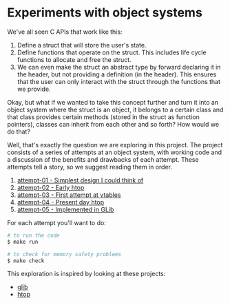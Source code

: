 # Experiments with object systems

We've all seen C APIs that work like this:

1. Define a struct that will store the user's state.
2. Define functions that operate on the struct. This includes life cycle functions to allocate and free the struct.
3. We can even make the struct an abstract type by forward declaring it in the header, but not providing a definition (in the header). This ensures that the user can only interact with the struct through the functions that we provide.

Okay, but what if we wanted to take this concept further and turn it into an object system where the struct is an object, it belongs to a certain class and that class provides certain methods (stored in the struct as function pointers), classes can inherit from each other and so forth? How would we do that?

Well, that's exactly the question we are exploring in this project. The project consists of a series of attempts at an object system, with working code and a discussion of the benefits and drawbacks of each attempt. These attempts tell a story, so we suggest reading them in order.

1. [attempt-01 - Simplest design I could think of](attempt-01)
2. [attempt-02 - Early htop](attempt-02)
3. [attempt-03 - First attempt at vtables](attempt-03)
4. [attempt-04 - Present day htop](attempt-04)
4. [attempt-05 - Implemented in GLib](attempt-05)

For each attempt you'll want to do:

```bash
# to run the code
$ make run

# to check for memory safety problems
$ make check
```

This exploration is inspired by looking at these projects:

* [glib](https://gitlab.gnome.org/GNOME/glib)
* [htop](https://github.com/htop-dev/htop)
